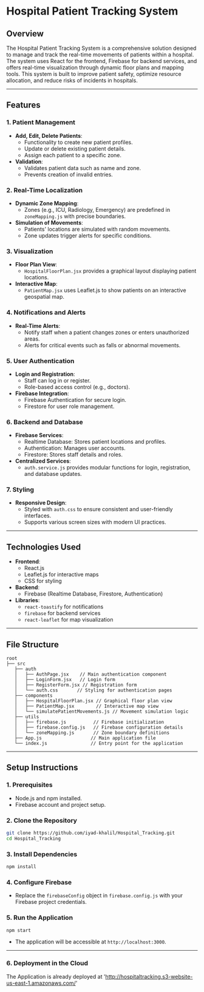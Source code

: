 # Hospital Patient Tracking System

## **Overview**
The Hospital Patient Tracking System is a comprehensive solution designed to manage and track the real-time movements of patients within a hospital. The system uses React for the frontend, Firebase for backend services, and offers real-time visualization through dynamic floor plans and mapping tools. This system is built to improve patient safety, optimize resource allocation, and reduce risks of incidents in hospitals.

---

## **Features**

### **1. Patient Management**
- **Add, Edit, Delete Patients**:
  - Functionality to create new patient profiles.
  - Update or delete existing patient details.
  - Assign each patient to a specific zone.
- **Validation**:
  - Validates patient data such as name and zone.
  - Prevents creation of invalid entries.

### **2. Real-Time Localization**
- **Dynamic Zone Mapping**:
  - Zones (e.g., ICU, Radiology, Emergency) are predefined in `zoneMapping.js` with precise boundaries.
- **Simulation of Movements**:
  - Patients' locations are simulated with random movements.
  - Zone updates trigger alerts for specific conditions.

### **3. Visualization**
- **Floor Plan View**:
  - `HospitalFloorPlan.jsx` provides a graphical layout displaying patient locations.
- **Interactive Map**:
  - `PatientMap.jsx` uses Leaflet.js to show patients on an interactive geospatial map.

### **4. Notifications and Alerts**
- **Real-Time Alerts**:
  - Notify staff when a patient changes zones or enters unauthorized areas.
  - Alerts for critical events such as falls or abnormal movements.

### **5. User Authentication**
- **Login and Registration**:
  - Staff can log in or register.
  - Role-based access control (e.g., doctors).
- **Firebase Integration**:
  - Firebase Authentication for secure login.
  - Firestore for user role management.

### **6. Backend and Database**
- **Firebase Services**:
  - Realtime Database: Stores patient locations and profiles.
  - Authentication: Manages user accounts.
  - Firestore: Stores staff details and roles.
- **Centralized Services**:
  - `auth.service.js` provides modular functions for login, registration, and database updates.

### **7. Styling**
- **Responsive Design**:
  - Styled with `auth.css` to ensure consistent and user-friendly interfaces.
  - Supports various screen sizes with modern UI practices.

---

## **Technologies Used**
- **Frontend**:
  - React.js
  - Leaflet.js for interactive maps
  - CSS for styling
- **Backend**:
  - Firebase (Realtime Database, Firestore, Authentication)
- **Libraries**:
  - `react-toastify` for notifications
  - `firebase` for backend services
  - `react-leaflet` for map visualization

---

## **File Structure**

```
root
├── src
   ├── auth
   │   ├── AuthPage.jsx    // Main authentication component
   │   ├── LoginForm.jsx   // Login form
   │   ├── RegisterForm.jsx // Registration form
   │   └── auth.css       // Styling for authentication pages
   ├── components
   │   ├── HospitalFloorPlan.jsx // Graphical floor plan view
   │   ├── PatientMap.jsx        // Interactive map view
   │   └── simulatePatientMovements.js // Movement simulation logic
   ├── utils
   │   ├── firebase.js          // Firebase initialization
   │   ├── firebase.config.js   // Firebase configuration details
   │   └── zoneMapping.js       // Zone boundary definitions
   ├── App.js                  // Main application file
   └── index.js                // Entry point for the application
```

---

## **Setup Instructions**

### **1. Prerequisites**
- Node.js and npm installed.
- Firebase account and project setup.

### **2. Clone the Repository**
```bash
git clone https://github.com/iyad-khalil/Hospital_Tracking.git
cd Hospital_Tracking
```

### **3. Install Dependencies**
```bash
npm install
```

### **4. Configure Firebase**
- Replace the `firebaseConfig` object in `firebase.config.js` with your Firebase project credentials.

### **5. Run the Application**
```bash
npm start
```
- The application will be accessible at `http://localhost:3000`.

---

### **6. Deployment in the Cloud**
The Application is already deployed at 'http://hospitaltracking.s3-website-us-east-1.amazonaws.com/'

